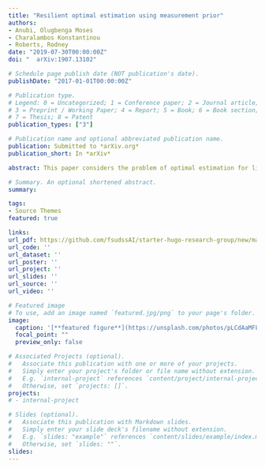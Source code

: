 ```yaml
---
title: "Resilient optimal estimation using measurement prior"
authors:
- Anubi, Olugbenga Moses
- Charalambos Konstantinou
- Roberts, Rodney
date: "2019-07-30T00:00:00Z"
doi: "	arXiv:1907.13102"

# Schedule page publish date (NOT publication's date).
publishDate: "2017-01-01T00:00:00Z"

# Publication type.
# Legend: 0 = Uncategorized; 1 = Conference paper; 2 = Journal article;
# 3 = Preprint / Working Paper; 4 = Report; 5 = Book; 6 = Book section;
# 7 = Thesis; 8 = Patent
publication_types: ["3"]

# Publication name and optional abbreviated publication name.
publication: Submitted to *arXiv.org*
publication_short: In *arXiv*

abstract: This paper considers the problem of optimal estimation for linear system with the measurement vector subject to arbitrary corruption by an adversarial agent. This problem is relevant to cyber-physical systems where, due to the tight coupling of physics, communication and computation, a malicious agent is able to exploit multiple inherent vulnerabilities in order to inject stealthy signals into the measurement process. These malicious signals are calculated to serve the attack objectives of causing false situation awareness and/or triggering a sequence of cascading effects leading to an ultimate system failure. We assume that the attacker can only compromise a portion, but not all, of the measurement channels simultaneously. However, once a channel is compromised, the attacker is free to modify the corresponding measurement arbitrarily. Consequently, the problem is formulated as a compressive sensing problem with additional prior-information model. The prior-information considered is a set inclusion constraint on the measurement vector. It is shown that if the prior set satisfies certain conditions, the resulting recovery error bound is much stronger. The approach is applied to the problem of resilient sate estimation of a power system. For this application, Gaussian Process is used to build a prior generative probabilistic regression model from historical data. The resulting Gaussian Process Regression model recursively maps energy market information to Gaussian distributions on the relevant system measurements. An optimization-based resilient state estimator is then developed using a re-weighted L1 minimization scheme. The developed algorithm is evaluated through a numerical simulation example of the IEEE 14-bus system mapped to the New York Independent System Operator (NYISO) grid data.

# Summary. An optional shortened abstract.
summary: 

tags:
- Source Themes
featured: true

links:
url_pdf: https://github.com/fsudssAI/starter-hugo-research-group/new/main/content/publication/roemr/roemr.pdf
url_code: ''
url_dataset: ''
url_poster: ''
url_project: ''
url_slides: ''
url_source: ''
url_video: ''

# Featured image
# To use, add an image named `featured.jpg/png` to your page's folder. 
image:
  caption: '[**featured figure**](https://unsplash.com/photos/pLCdAaMFLTE)'
  focal_point: ""
  preview_only: false

# Associated Projects (optional).
#   Associate this publication with one or more of your projects.
#   Simply enter your project's folder or file name without extension.
#   E.g. `internal-project` references `content/project/internal-project/index.md`.
#   Otherwise, set `projects: []`.
projects:
# - internal-project

# Slides (optional).
#   Associate this publication with Markdown slides.
#   Simply enter your slide deck's filename without extension.
#   E.g. `slides: "example"` references `content/slides/example/index.md`.
#   Otherwise, set `slides: ""`.
slides:
---
```


